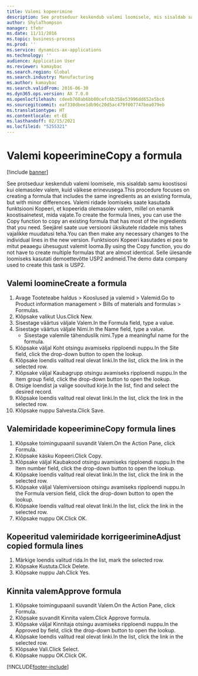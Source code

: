 ```yaml
---
title: Valemi kopeerimine
description: See protseduur keskendub valemi loomisele, mis sisaldab samu koostisosi kui olemasolev valem, kuid väikese erinevusega.
author: ShylaThompson
manager: tfehr
ms.date: 11/11/2016
ms.topic: business-process
ms.prod: ''
ms.service: dynamics-ax-applications
ms.technology: ''
audience: Application User
ms.reviewer: kamaybac
ms.search.region: Global
ms.search.industry: Manufacturing
ms.author: kamaybac
ms.search.validFrom: 2016-06-30
ms.dyn365.ops.version: AX 7.0.0
ms.openlocfilehash: cdeeb760ab6bb00cefc6b358e53996dd652e5bc6
ms.sourcegitcommit: eaf330dbee1db96c20d5ac479f007747bea079eb
ms.translationtype: HT
ms.contentlocale: et-EE
ms.lasthandoff: 02/15/2021
ms.locfileid: "5255321"
---
```

# <a name="copy-a-formula"></a><span data-ttu-id="f6a74-103">Valemi kopeerimine</span><span class="sxs-lookup"><span data-stu-id="f6a74-103">Copy a formula</span></span>

[!include [banner](../../includes/banner.md)]

<span data-ttu-id="f6a74-104">See protseduur keskendub valemi loomisele, mis sisaldab samu koostisosi kui olemasolev valem, kuid väikese erinevusega.</span><span class="sxs-lookup"><span data-stu-id="f6a74-104">This procedure focuses on creating a formula that includes the same ingredients as an existing formula, but with minor differences.</span></span> <span data-ttu-id="f6a74-105">Valemi ridade loomiseks saate kasutada funktsiooni Kopeeri, et kopeerida olemasolev valem, millel on enamik koostisainetest, mida vajate.</span><span class="sxs-lookup"><span data-stu-id="f6a74-105">To create the formula lines, you can use the Copy function to copy an existing formula that has most of the ingredients that you need.</span></span> <span data-ttu-id="f6a74-106">Seejärel saate uue versiooni üksikutele ridadele mis tahes vajalikke muudatusi teha.</span><span class="sxs-lookup"><span data-stu-id="f6a74-106">You can then make any necessary changes to the individual lines in the new version.</span></span> <span data-ttu-id="f6a74-107">Funktsiooni Kopeeri kasutades ei pea te mitut peaaegu ühesugust valemit looma.</span><span class="sxs-lookup"><span data-stu-id="f6a74-107">By using the Copy function, you do not have to create multiple formulas that are almost identical.</span></span> <span data-ttu-id="f6a74-108">Selle ülesande loomiseks kasutati demoettevõtte USP2 andmeid.</span><span class="sxs-lookup"><span data-stu-id="f6a74-108">The demo data company used to create this task is USP2.</span></span>


## <a name="create-a-formula"></a><span data-ttu-id="f6a74-109">Valemi loomine</span><span class="sxs-lookup"><span data-stu-id="f6a74-109">Create a formula</span></span>
1. <span data-ttu-id="f6a74-110">Avage Tooteteabe haldus > Kooslused ja valemid > Valemid.</span><span class="sxs-lookup"><span data-stu-id="f6a74-110">Go to Product information management > Bills of materials and formulas > Formulas.</span></span>
2. <span data-ttu-id="f6a74-111">Klõpsake valikut Uus.</span><span class="sxs-lookup"><span data-stu-id="f6a74-111">Click New.</span></span>
3. <span data-ttu-id="f6a74-112">Sisestage väärtus väljale Valem.</span><span class="sxs-lookup"><span data-stu-id="f6a74-112">In the Formula field, type a value.</span></span>
4. <span data-ttu-id="f6a74-113">Sisestage väärtus väljale Nimi.</span><span class="sxs-lookup"><span data-stu-id="f6a74-113">In the Name field, type a value.</span></span>
    * <span data-ttu-id="f6a74-114">Sisestage valemile tähenduslik nimi.</span><span class="sxs-lookup"><span data-stu-id="f6a74-114">Type a meaningful name for the formula.</span></span>  
5. <span data-ttu-id="f6a74-115">Klõpsake väljal Koht otsingu avamiseks ripploendi nuppu.</span><span class="sxs-lookup"><span data-stu-id="f6a74-115">In the Site field, click the drop-down button to open the lookup.</span></span>
6. <span data-ttu-id="f6a74-116">Klõpsake loendis valitud real olevat linki.</span><span class="sxs-lookup"><span data-stu-id="f6a74-116">In the list, click the link in the selected row.</span></span>
7. <span data-ttu-id="f6a74-117">Klõpsake väljal Kaubagrupp otsingu avamiseks ripploendi nuppu.</span><span class="sxs-lookup"><span data-stu-id="f6a74-117">In the Item group field, click the drop-down button to open the lookup.</span></span>
8. <span data-ttu-id="f6a74-118">Otsige loendist ja valige soovitud kirje.</span><span class="sxs-lookup"><span data-stu-id="f6a74-118">In the list, find and select the desired record.</span></span>
9. <span data-ttu-id="f6a74-119">Klõpsake loendis valitud real olevat linki.</span><span class="sxs-lookup"><span data-stu-id="f6a74-119">In the list, click the link in the selected row.</span></span>
10. <span data-ttu-id="f6a74-120">Klõpsake nuppu Salvesta.</span><span class="sxs-lookup"><span data-stu-id="f6a74-120">Click Save.</span></span>

## <a name="copy-formula-lines"></a><span data-ttu-id="f6a74-121">Valemiridade kopeerimine</span><span class="sxs-lookup"><span data-stu-id="f6a74-121">Copy formula lines</span></span>
1. <span data-ttu-id="f6a74-122">Klõpsake toimingupaanil suvandit Valem.</span><span class="sxs-lookup"><span data-stu-id="f6a74-122">On the Action Pane, click Formula.</span></span>
2. <span data-ttu-id="f6a74-123">Klõpsake käsku Kopeeri.</span><span class="sxs-lookup"><span data-stu-id="f6a74-123">Click Copy.</span></span>
3. <span data-ttu-id="f6a74-124">Klõpsake väljal Kaubakood otsingu avamiseks ripploendi nuppu.</span><span class="sxs-lookup"><span data-stu-id="f6a74-124">In the Item number field, click the drop-down button to open the lookup.</span></span>
4. <span data-ttu-id="f6a74-125">Klõpsake loendis valitud real olevat linki.</span><span class="sxs-lookup"><span data-stu-id="f6a74-125">In the list, click the link in the selected row.</span></span>
5. <span data-ttu-id="f6a74-126">Klõpsake väljal Valemiversioon otsingu avamiseks ripploendi nuppu.</span><span class="sxs-lookup"><span data-stu-id="f6a74-126">In the Formula version field, click the drop-down button to open the lookup.</span></span>
6. <span data-ttu-id="f6a74-127">Klõpsake loendis valitud real olevat linki.</span><span class="sxs-lookup"><span data-stu-id="f6a74-127">In the list, click the link in the selected row.</span></span>
7. <span data-ttu-id="f6a74-128">Klõpsake nuppu OK.</span><span class="sxs-lookup"><span data-stu-id="f6a74-128">Click OK.</span></span>

## <a name="adjust-copied-formula-lines"></a><span data-ttu-id="f6a74-129">Kopeeritud valemiridade korrigeerimine</span><span class="sxs-lookup"><span data-stu-id="f6a74-129">Adjust copied formula lines</span></span>
1. <span data-ttu-id="f6a74-130">Märkige loendis valitud rida.</span><span class="sxs-lookup"><span data-stu-id="f6a74-130">In the list, mark the selected row.</span></span>
2. <span data-ttu-id="f6a74-131">Klõpsake  Kustuta.</span><span class="sxs-lookup"><span data-stu-id="f6a74-131">Click Delete.</span></span>
3. <span data-ttu-id="f6a74-132">Klõpsake nuppu Jah.</span><span class="sxs-lookup"><span data-stu-id="f6a74-132">Click Yes.</span></span>

## <a name="approve-formula"></a><span data-ttu-id="f6a74-133">Kinnita valem</span><span class="sxs-lookup"><span data-stu-id="f6a74-133">Approve formula</span></span>
1. <span data-ttu-id="f6a74-134">Klõpsake toimingupaanil suvandit Valem.</span><span class="sxs-lookup"><span data-stu-id="f6a74-134">On the Action Pane, click Formula.</span></span>
2. <span data-ttu-id="f6a74-135">Klõpsake suvandit Kinnita valem.</span><span class="sxs-lookup"><span data-stu-id="f6a74-135">Click Approve formula.</span></span>
3. <span data-ttu-id="f6a74-136">Klõpsake väljal Kinnitaja otsingu avamiseks ripploendi nuppu.</span><span class="sxs-lookup"><span data-stu-id="f6a74-136">In the Approved by field, click the drop-down button to open the lookup.</span></span>
4. <span data-ttu-id="f6a74-137">Klõpsake loendis valitud real olevat linki.</span><span class="sxs-lookup"><span data-stu-id="f6a74-137">In the list, click the link in the selected row.</span></span>
5. <span data-ttu-id="f6a74-138">Klõpsake Vali.</span><span class="sxs-lookup"><span data-stu-id="f6a74-138">Click Select.</span></span>
6. <span data-ttu-id="f6a74-139">Klõpsake nuppu OK.</span><span class="sxs-lookup"><span data-stu-id="f6a74-139">Click OK.</span></span>



[!INCLUDE[footer-include](../../../includes/footer-banner.md)]